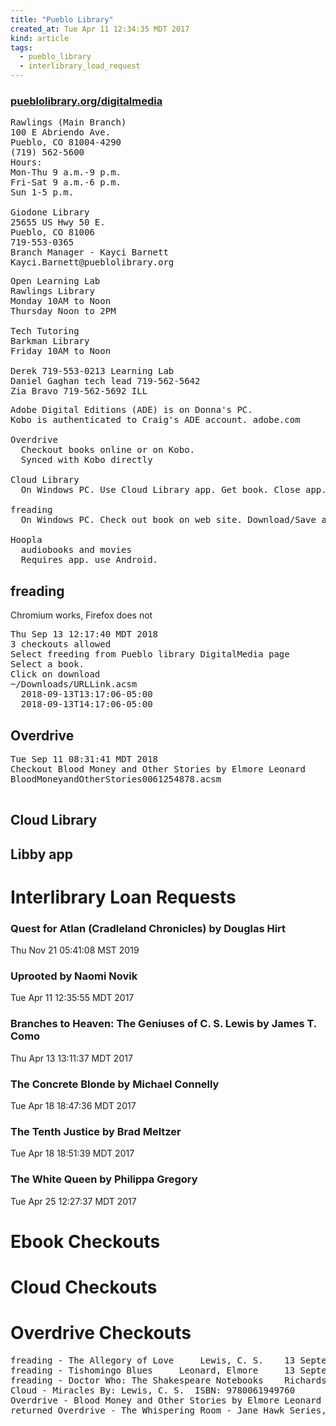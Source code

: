 ```yaml
---
title: "Pueblo Library"
created_at: Tue Apr 11 12:34:35 MDT 2017
kind: article
tags:
  - pueblo_library
  - interlibrary_load_request
---
```


<h3>
  <a href="http://www.pueblolibrary.org/digitalmedia" target="_blank">pueblolibrary.org/digitalmedia</a>
</h3>

<pre>
Rawlings (Main Branch)
100 E Abriendo Ave.
Pueblo, CO 81004-4290
(719) 562-5600
Hours: 
Mon-Thu 9 a.m.-9 p.m.
Fri-Sat 9 a.m.-6 p.m.
Sun 1-5 p.m.

Giodone Library
25655 US Hwy 50 E.
Pueblo, CO 81006
719-553-0365
Branch Manager - Kayci Barnett
Kayci.Barnett@pueblolibrary.org
</pre>

<pre>
Open Learning Lab
Rawlings Library
Monday 10AM to Noon
Thursday Noon to 2PM

Tech Tutoring
Barkman Library
Friday 10AM to Noon

Derek 719-553-0213 Learning Lab
Daniel Gaghan tech lead 719-562-5642
Zia Bravo 719-562-5692 ILL
</pre>

<pre>
Adobe Digital Editions (ADE) is on Donna's PC.
Kobo is authenticated to Craig's ADE account. adobe.com

Overdrive
  Checkout books online or on Kobo.
  Synced with Kobo directly

Cloud Library
  On Windows PC. Use Cloud Library app. Get book. Close app. Connect Kobo. Open ADE. Transfer book to Kobo.

freading
  On Windows PC. Check out book on web site. Download/Save acsm file. Connect Kobo. Open ADE. Open acsm file. Transfer book to kobo.

Hoopla
  audiobooks and movies
  Requires app. use Android.
</pre>

<h2>freading</h2>

Chromium works, Firefox does not

<pre>
Thu Sep 13 12:17:40 MDT 2018
3 checkouts allowed
Select freeding from Pueblo library DigitalMedia page
Select a book. 
Click on download
~/Downloads/URLLink.acsm
  <purchase>2018-09-13T13:17:06-05:00</purchase>
  <expiration>2018-09-13T14:17:06-05:00</expiration>
</pre>

<h2>Overdrive</h2>

<pre>
Tue Sep 11 08:31:41 MDT 2018
Checkout Blood Money and Other Stories by Elmore Leonard 
BloodMoneyandOtherStories0061254878.acsm

</pre>

<h2>Cloud Library</h2>

<h2>Libby app</h2>

<h1>Interlibrary Loan Requests</h1>

<h3>Quest for Atlan (Cradleland Chronicles) by Douglas Hirt</h3>
 
Thu Nov 21 05:41:08 MST 2019

<h3>Uprooted by Naomi Novik</h3>

Tue Apr 11 12:35:55 MDT 2017

<h3>Branches to Heaven: The Geniuses of C. S. Lewis by James T. Como</h3>

Thu Apr 13 13:11:37 MDT 2017

<h3>The Concrete Blonde by Michael Connelly</h3>
 
Tue Apr 18 18:47:36 MDT 2017

<h3>The Tenth Justice by Brad Meltzer</h3>

Tue Apr 18 18:51:39 MDT 2017

<h3>The White Queen by Philippa Gregory</h3>

Tue Apr 25 12:27:37 MDT 2017

<h1>Ebook Checkouts</h1>

<h1>Cloud Checkouts</h1>

<h1>Overdrive Checkouts</h1>

<pre>
freading - The Allegory of Love 	Lewis, C. S. 	13 September 2018
freading - Tishomingo Blues 	Leonard, Elmore 	13 September 2018
freading - Doctor Who: The Shakespeare Notebooks 	Richards, Justin 	11 September 2018
Cloud - Miracles By: Lewis, C. S.  ISBN: 9780061949760
Overdrive - Blood Money and Other Stories by Elmore Leonard 
returned Overdrive - The Whispering Room - Jane Hawk Series, Book 2 by Dean Koontz 
</pre>

<!--
html boilerplate
<a href="" target="_blank"></a>
<a name=""></a>
<img src="" width="400px">
<ul>
  <li></li>
</ul>
<pre>
</pre>
<pre><code>
</code></pre>
<math xmlns='http://www.w3.org/1998/Math/MathML' display='block'>
</math>
-->
